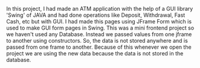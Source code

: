 In this project, I had made an ATM application with the help of a GUI library 'Swing' of JAVA and had done operations like Deposit, Withdrawal, Fast Cash, etc but with GUI. 
I had made this pages using JFrame Form which is used to make GUI form pages in Swing.
This was a mini frontend project so we haven't used any Database.
Instead we passed values from one jframe to another using constructors.
So, the data is not stored anywhere and is passed from one frame to another.
Because of this whenever we open the project we are using the new data because the data is not stored in the database.
